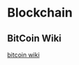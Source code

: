 # Blockchain

## BitCoin Wiki
[bitcoin wiki](https://zh-cn.bitcoin.it/wiki/Block#.E6.80.BB.E5.85.B1.E6.9C.89.E5.A4.9A.E5.B0.91block.EF.BC.9F)

